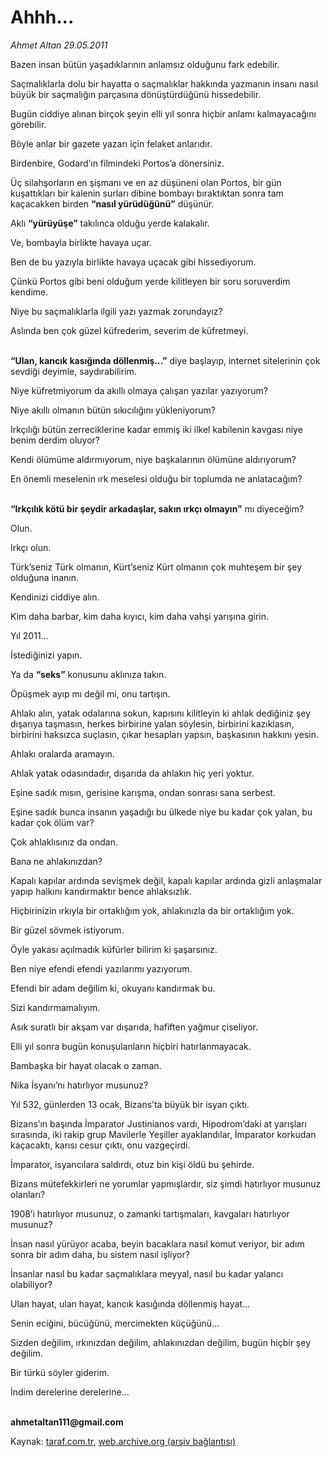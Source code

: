 # Ahhh...

*Ahmet Altan 29.05.2011*

<div class="yazi"><p>Bazen insan bütün yaşadıklarının anlamsız olduğunu fark edebilir.</p>
<p>Saçmalıklarla dolu bir hayatta o saçmalıklar hakkında yazmanın insanı nasıl büyük bir saçmalığın parçasına dönüştürdüğünü hissedebilir.</p>
<p>Bugün ciddiye alınan birçok şeyin elli yıl sonra hiçbir anlamı kalmayacağını görebilir.</p>
<p>Böyle anlar bir gazete yazarı için felaket anlarıdır.</p>
<p>Birdenbire, Godard’ın filmindeki Portos’a dönersiniz.</p>
<p>Üç silahşorların en şişmanı ve en az düşüneni olan Portos, bir gün kuşattıkları bir kalenin surları dibine bombayı bıraktıktan sonra tam kaçacakken birden <b>“nasıl yürüdüğünü”</b> düşünür.</p>
<p>Aklı <b>“yürüyüşe”</b> takılınca olduğu yerde kalakalır.</p>
<p>Ve, bombayla birlikte havaya uçar.</p>
<p>Ben de bu yazıyla birlikte havaya uçacak gibi hissediyorum.</p>
<p>Çünkü Portos gibi beni olduğum yerde kilitleyen bir soru soruverdim kendime.</p>
<p>Niye bu saçmalıklarla ilgili yazı yazmak zorundayız?</p>
<p>Aslında ben çok güzel küfrederim, severim de küfretmeyi.</p>
<p><b><br/>“Ulan, kancık kasığında döllenmiş...”</b> diye başlayıp, internet sitelerinin çok sevdiği deyimle, saydırabilirim.</p>
<p>Niye küfretmiyorum da akıllı olmaya çalışan yazılar yazıyorum?</p>
<p>Niye akıllı olmanın bütün sıkıcılığını yükleniyorum?</p>
<p>Irkçılığı bütün zerreciklerine kadar emmiş iki ilkel kabilenin kavgası niye benim derdim oluyor?</p>
<p>Kendi ölümüme aldırmıyorum, niye başkalarının ölümüne aldırıyorum?</p>
<p>En önemli meselenin ırk meselesi olduğu bir toplumda ne anlatacağım?</p>
<p><b><br/>“Irkçılık kötü bir şeydir arkadaşlar, sakın ırkçı olmayın”</b> mı diyeceğim?</p>
<p>Olun.</p>
<p>Irkçı olun.</p>
<p>Türk’seniz Türk olmanın, Kürt’seniz Kürt olmanın çok muhteşem bir şey olduğuna inanın.</p>
<p>Kendinizi ciddiye alın.</p>
<p>Kim daha barbar, kim daha kıyıcı, kim daha vahşi yarışına girin.</p>
<p>Yıl 2011...</p>
<p>İstediğinizi yapın.</p>
<p>Ya da <b>“seks”</b> konusunu aklınıza takın.</p>
<p>Öpüşmek ayıp mı değil mi, onu tartışın.</p>
<p>Ahlakı alın, yatak odalarına sokun, kapısını kilitleyin ki ahlak dediğiniz şey dışarıya taşmasın, herkes birbirine yalan söylesin, birbirini kazıklasın, birbirini haksızca suçlasın, çıkar hesapları yapsın, başkasının hakkını yesin.</p>
<p>Ahlakı oralarda aramayın.</p>
<p>Ahlak yatak odasındadır, dışarıda da ahlakın hiç yeri yoktur.</p>
<p>Eşine sadık mısın, gerisine karışma, ondan sonrası sana serbest.</p>
<p>Eşine sadık bunca insanın yaşadığı bu ülkede niye bu kadar çok yalan, bu kadar çok ölüm var?</p>
<p>Çok ahlaklısınız da ondan.</p>
<p>Bana ne ahlakınızdan?</p>
<p>Kapalı kapılar ardında sevişmek değil, kapalı kapılar ardında gizli anlaşmalar yapıp halkını kandırmaktır bence ahlaksızlık.</p>
<p>Hiçbirinizin ırkıyla bir ortaklığım yok, ahlakınızla da bir ortaklığım yok.</p>
<p>Bir güzel sövmek istiyorum.</p>
<p>Öyle yakası açılmadık küfürler bilirim ki şaşarsınız.</p>
<p>Ben niye efendi efendi yazılarımı yazıyorum.</p>
<p>Efendi bir adam değilim ki, okuyanı kandırmak bu.</p>
<p>Sizi kandırmamalıyım.</p>
<p>Asık suratlı bir akşam var dışarıda, hafiften yağmur çiseliyor.</p>
<p>Elli yıl sonra bugün konuşulanların hiçbiri hatırlanmayacak.</p>
<p>Bambaşka bir hayat olacak o zaman.</p>
<p>Nika İsyanı’nı hatırlıyor musunuz?</p>
<p>Yıl 532, günlerden 13 ocak, Bizans’ta büyük bir isyan çıktı.</p>
<p>Bizans’ın başında İmparator Justinianos vardı, Hipodrom’daki at yarışları sırasında, iki rakip grup Mavilerle Yeşiller ayaklandılar, İmparator korkudan kaçacaktı, karısı cesur çıktı, onu vazgeçirdi.</p>
<p>İmparator, isyancılara saldırdı, otuz bin kişi öldü bu şehirde.</p>
<p>Bizans mütefekkirleri ne yorumlar yapmışlardır, siz şimdi hatırlıyor musunuz olanları?</p>
<p>1908’i hatırlıyor musunuz, o zamanki tartışmaları, kavgaları hatırlıyor musunuz?</p>
<p>İnsan nasıl yürüyor acaba, beyin bacaklara nasıl komut veriyor, bir adım sonra bir adım daha, bu sistem nasıl işliyor?</p>
<p>İnsanlar nasıl bu kadar saçmalıklara meyyal, nasıl bu kadar yalancı olabiliyor?</p>
<p>Ulan hayat, ulan hayat, kancık kasığında döllenmiş hayat...</p>
<p>Senin eciğini, bücüğünü, mercimekten küçüğünü...</p>
<p>Sizden değilim, ırkınızdan değilim, ahlakınızdan değilim, bugün hiçbir şey değilim.</p>
<p>Bir türkü söyler giderim.</p>
<p>İndim derelerine derelerine...</p>
<p><b><br/>ahmetaltan111@gmail.com</b></p>
</div>

Kaynak: [taraf.com.tr](http://www.taraf.com.tr:80/ahmet-altan/makale-ahhh.htm), [web.archive.org (arşiv bağlantısı)](http://web.archive.org/web/20140110092516/http://www.taraf.com.tr:80/ahmet-altan/makale-ahhh.htm)
